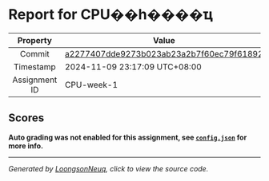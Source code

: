 # Report for CPU��һ����ҵ

| Property | Value |
|:--------:|-------|
| Commit | [a2277407dde9273b023ab23a2b7f60ec79f61892](https://github.com/Loongson-neuq/cpu-verilog-luliqwerty/tree/a2277407dde9273b023ab23a2b7f60ec79f61892) |
| Timestamp | 2024-11-09 23:17:09 UTC+08:00 |
| Assignment ID | CPU-week-1 |
## Scores
**Auto grading was not enabled for this assignment, see [`config.json`](https://github.com/Loongson-neuq/cpu-verilog-luliqwerty/blob/a2277407dde9273b023ab23a2b7f60ec79f61892/.assignment/config.json) for more info.**

-----------
*Generated by [LoongsonNeuq](https://github.com/Loongson-Neuq/LoongsonNeuq), click to view the source code.*
